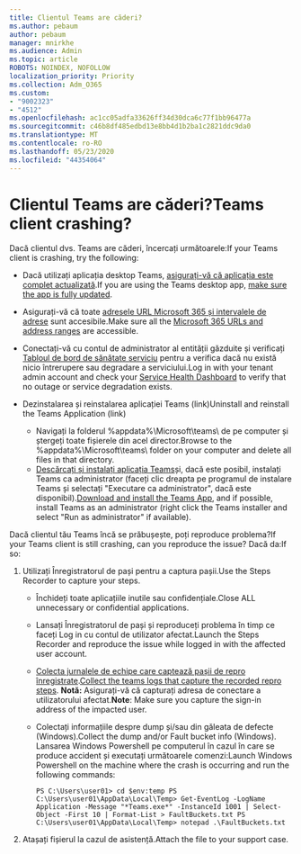 ```yaml
---
title: Clientul Teams are căderi?
ms.author: pebaum
author: pebaum
manager: mnirkhe
ms.audience: Admin
ms.topic: article
ROBOTS: NOINDEX, NOFOLLOW
localization_priority: Priority
ms.collection: Adm_O365
ms.custom:
- "9002323"
- "4512"
ms.openlocfilehash: ac1cc05adfa33626ff34d30dca6c77f1bb96477a
ms.sourcegitcommit: c46b8df485edbd13e8bb4d1b2ba1c2821ddc9da0
ms.translationtype: MT
ms.contentlocale: ro-RO
ms.lasthandoff: 05/23/2020
ms.locfileid: "44354064"
---
```

# <a name="teams-client-crashing"></a><span data-ttu-id="7dfd9-102">Clientul Teams are căderi?</span><span class="sxs-lookup"><span data-stu-id="7dfd9-102">Teams client crashing?</span></span>

<span data-ttu-id="7dfd9-103">Dacă clientul dvs. Teams are căderi, încercați următoarele:</span><span class="sxs-lookup"><span data-stu-id="7dfd9-103">If your Teams client is crashing, try the following:</span></span>

- <span data-ttu-id="7dfd9-104">Dacă utilizați aplicația desktop Teams, [asigurați-vă că aplicația este complet actualizată](https://support.office.com/article/Update-Microsoft-Teams-535a8e4b-45f0-4f6c-8b3d-91bca7a51db1).</span><span class="sxs-lookup"><span data-stu-id="7dfd9-104">If you are using the Teams desktop app, [make sure the app is fully updated](https://support.office.com/article/Update-Microsoft-Teams-535a8e4b-45f0-4f6c-8b3d-91bca7a51db1).</span></span>

- <span data-ttu-id="7dfd9-105">Asigurați-vă că toate [adresele URL Microsoft 365 și intervalele de adrese](https://docs.microsoft.com/microsoftteams/connectivity-issues) sunt accesibile.</span><span class="sxs-lookup"><span data-stu-id="7dfd9-105">Make sure all the [Microsoft 365 URLs and address ranges](https://docs.microsoft.com/microsoftteams/connectivity-issues) are accessible.</span></span>

- <span data-ttu-id="7dfd9-106">Conectați-vă cu contul de administrator al entității găzduite și verificați [Tabloul de bord de sănătate serviciu](https://docs.microsoft.com/office365/enterprise/view-service-health) pentru a verifica dacă nu există nicio întrerupere sau degradare a serviciului.</span><span class="sxs-lookup"><span data-stu-id="7dfd9-106">Log in with your tenant admin account and check your [Service Health Dashboard](https://docs.microsoft.com/office365/enterprise/view-service-health) to verify that no outage or service degradation exists.</span></span>

- <span data-ttu-id="7dfd9-107">Dezinstalarea și reinstalarea aplicației Teams (link)</span><span class="sxs-lookup"><span data-stu-id="7dfd9-107">Uninstall and reinstall the Teams Application (link)</span></span>
    - <span data-ttu-id="7dfd9-108">Navigați la folderul %appdata%\Microsoft\teams\ de pe computer și ștergeți toate fișierele din acel director.</span><span class="sxs-lookup"><span data-stu-id="7dfd9-108">Browse to the %appdata%\Microsoft\teams\ folder on your computer and delete all files in that directory.</span></span>
    - <span data-ttu-id="7dfd9-109">[Descărcați și instalați aplicația Teams](https://www.microsoft.com/microsoft-365/microsoft-teams/group-chat-software#office-DesktopAppDownload-ofoushy)și, dacă este posibil, instalați Teams ca administrator (faceți clic dreapta pe programul de instalare Teams și selectați "Executare ca administrator", dacă este disponibil).</span><span class="sxs-lookup"><span data-stu-id="7dfd9-109">[Download and install the Teams App](https://www.microsoft.com/microsoft-365/microsoft-teams/group-chat-software#office-DesktopAppDownload-ofoushy), and if possible, install Teams as an administrator (right click the Teams installer and select "Run as administrator" if available).</span></span>

<span data-ttu-id="7dfd9-110">Dacă clientul tău Teams încă se prăbușește, poți reproduce problema?</span><span class="sxs-lookup"><span data-stu-id="7dfd9-110">If your Teams client is still crashing, can you reproduce the issue?</span></span> <span data-ttu-id="7dfd9-111">Dacă da:</span><span class="sxs-lookup"><span data-stu-id="7dfd9-111">If so:</span></span>

1. <span data-ttu-id="7dfd9-112">Utilizați Înregistratorul de pași pentru a captura pașii.</span><span class="sxs-lookup"><span data-stu-id="7dfd9-112">Use the Steps Recorder to capture your steps.</span></span>
    - <span data-ttu-id="7dfd9-113">Închideți toate aplicațiile inutile sau confidențiale.</span><span class="sxs-lookup"><span data-stu-id="7dfd9-113">Close ALL unnecessary or confidential applications.</span></span>
    - <span data-ttu-id="7dfd9-114">Lansați Înregistratorul de pași și reproduceți problema în timp ce faceți Log in cu contul de utilizator afectat.</span><span class="sxs-lookup"><span data-stu-id="7dfd9-114">Launch the Steps Recorder and reproduce the issue while logged in with the affected user account.</span></span>
    - <span data-ttu-id="7dfd9-115">[Colecta jurnalele de echipe care captează pașii de repro înregistrate](https://docs.microsoft.com/microsoftteams/log-files).</span><span class="sxs-lookup"><span data-stu-id="7dfd9-115">[Collect the teams logs that capture the recorded repro steps](https://docs.microsoft.com/microsoftteams/log-files).</span></span> <span data-ttu-id="7dfd9-116">**Notă:** Asigurați-vă că capturați adresa de conectare a utilizatorului afectat.</span><span class="sxs-lookup"><span data-stu-id="7dfd9-116">**Note**: Make sure you capture the sign-in address of the impacted user.</span></span>
    - <span data-ttu-id="7dfd9-117">Colectați informațiile despre dump și/sau din găleata de defecte (Windows).</span><span class="sxs-lookup"><span data-stu-id="7dfd9-117">Collect the dump and/or Fault bucket info (Windows).</span></span> <span data-ttu-id="7dfd9-118">Lansarea Windows Powershell pe computerul în cazul în care se produce accident și executați următoarele comenzi:</span><span class="sxs-lookup"><span data-stu-id="7dfd9-118">Launch Windows Powershell on the machine where the crash is occurring and run the following commands:</span></span>

        `
        PS C:\Users\user01> cd $env:temp
        PS C:\Users\user01\AppData\Local\Temp> Get-EventLog -LogName Application -Message "*Teams.exe*" -InstanceId 1001 | Select-Object -First 10 | Format-List > FaultBuckets.txt
        PS C:\Users\user01\AppData\Local\Temp> notepad .\FaultBuckets.txt
        `
    
2. <span data-ttu-id="7dfd9-119">Atașați fișierul la cazul de asistență.</span><span class="sxs-lookup"><span data-stu-id="7dfd9-119">Attach the file to your support case.</span></span>
